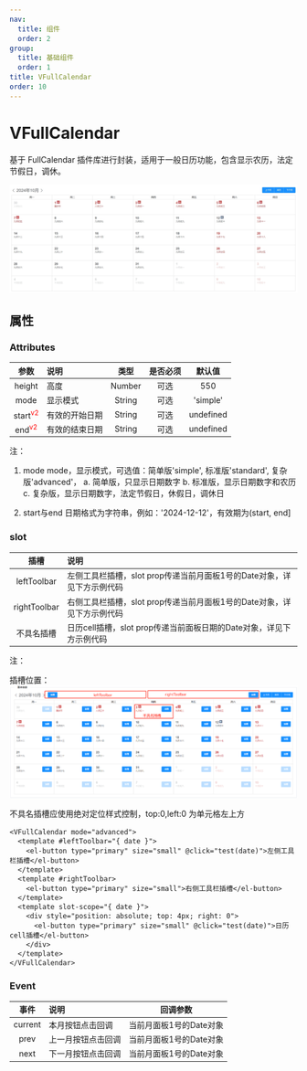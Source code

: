 ```yaml
---
nav:
  title: 组件
  order: 2
group:
  title: 基础组件
  order: 1
title: VFullCalendar
order: 10
---
```


# VFullCalendar

基于 FullCalendar 插件库进行封装，适用于一般日历功能，包含显示农历，法定节假日，调休。

![full-calendar](../assets/base-component/full-calendar.png)

## 属性

### Attributes

|      参数       | 说明                          |  类型   | 是否必须 |                      默认值                       |
| :-------------: | :---------------------------- | :-----: | :------: | :-----------------------------------------------: |
| height | 高度  | Number  |   可选   |                         550                         |
| mode | 显示模式     | String  |   可选   |                         'simple'                         |
| start<sup style="color: red">v2</sup>  | 有效的开始日期     | String  |   可选   |                         undefined                         |
| end<sup style="color: red">v2</sup>  | 有效的结束日期     | String  |   可选   |                         undefined                        |

注：

1. mode
  mode，显示模式，可选值：简单版'simple', 标准版'standard', 复杂版'advanced'，
    a. 简单版，只显示日期数字
    b. 标准版，显示日期数字和农历
    c. 复杂版，显示日期数字，法定节假日，休假日，调休日

2. start与end
  日期格式为字符串，例如：'2024-12-12'，有效期为(start, end]

### slot

|     插槽      | 说明                                   |
| :-----------: | :------------------------------------- |
|  leftToolbar | 左侧工具栏插槽，slot prop传递当前月面板1号的Date对象，详见下方示例代码  |
| rightToolbar | 右侧工具栏插槽，slot prop传递当前月面板1号的Date对象，详见下方示例代码 |
|   不具名插槽   | 日历cell插槽，slot prop传递当前面板日期的Date对象，详见下方示例代码 |

注：

插槽位置：
![full-calendar-slot](../assets/base-component/full-calendar-slot.png)

不具名插槽应使用绝对定位样式控制，top:0,left:0 为单元格左上方

```
<VFullCalendar mode="advanced">
  <template #leftToolbar="{ date }">
    <el-button type="primary" size="small" @click="test(date)">左侧工具栏插槽</el-button>
  </template>
  <template #rightToolbar>
    <el-button type="primary" size="small">右侧工具栏插槽</el-button>
  </template>
  <template slot-scope="{ date }">
    <div style="position: absolute; top: 4px; right: 0">
      <el-button type="primary" size="small" @click="test(date)">日历cell插槽</el-button>
    </div>
  </template>
</VFullCalendar>
```

### Event

|   事件   | 说明         |      回调参数      |
| :------: | :----------- | :----------------: |
| current  | 本月按钮点击回调 |  当前月面板1号的Date对象 |
| prev  | 上一月按钮点击回调 |  当前月面板1号的Date对象 |
| next  | 下一月按钮点击回调 |  当前月面板1号的Date对象 |

